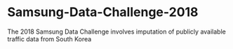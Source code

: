 # Samsung-Data-Challenge-2018
The 2018 Samsung Data Challenge involves imputation of publicly available traffic data from South Korea
